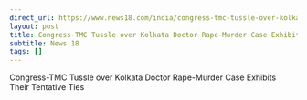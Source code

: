 ```yaml
---
direct_url: https://www.news18.com/india/congress-tmc-tussle-over-kolkata-doctor-rape-murder-case-exhibits-their-tentative-ties-9016740.html
layout: post
title: Congress-TMC Tussle over Kolkata Doctor Rape-Murder Case Exhibits Their Tentative Ties
subtitle: News 18
tags: []
---
```


Congress-TMC Tussle over Kolkata Doctor Rape-Murder Case Exhibits Their Tentative Ties
